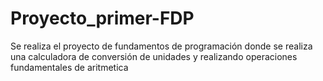 # Proyecto_primer-FDP
Se realiza el proyecto de fundamentos de programación donde se realiza una calculadora de conversión de unidades y realizando operaciones fundamentales de aritmetica 
